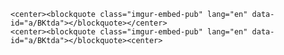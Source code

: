<!--
Title: Adoptions
Scripts: 
- //s.imgur.com/min/embed.js
- //s.imgur.com/min/embed.js
-->


	<center><blockquote class="imgur-embed-pub" lang="en" data-id="a/BKtda"></blockquote></center>
	<center><blockquote class="imgur-embed-pub" lang="en" data-id="a/BKtda"></blockquote><center>
	
